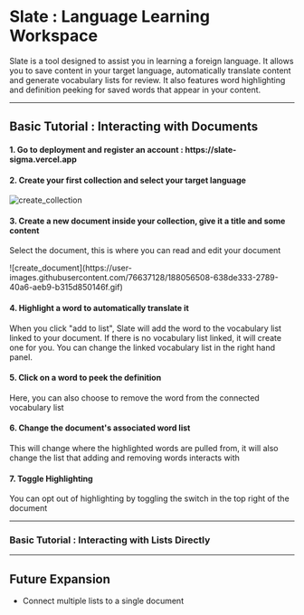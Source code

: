 <h1>Slate : Language Learning Workspace</h1>

<p>
Slate is a tool designed to assist you in learning a foreign language. It allows you to save content in your target language, automatically translate content and generate vocabulary lists for review. It also features word highlighting and definition peeking for saved words that appear in your content.
</p>

<hr/>

<h2>Basic Tutorial : Interacting with Documents</h2>

<h4>
1. Go to deployment and register an account : https://slate-sigma.vercel.app
</h4>
<h4>
2. Create your first collection and select your target language
</h4>

![create_collection](https://user-images.githubusercontent.com/76637128/188056592-48031757-5589-417d-a965-227c8e4d546a.gif)


<h4>
3. Create a new document inside your collection, give it a title and some content
</h4>

<p>Select the document, this is where you can read and edit your document</p>
![create_document](https://user-images.githubusercontent.com/76637128/188056508-638de333-2789-40a6-aeb9-b315d850146f.gif)
<h4>
4. Highlight a word to automatically translate it
</h4>

<p>When you click "add to list", Slate will add the word to the vocabulary list linked to your document. If there is no vocabulary list linked, it will create one for you. You can change the linked vocabulary list in the right hand panel.</p>

<h4>
5. Click on a word to peek the definition
</h4>
<p>
Here, you can also choose to remove the word from the connected vocabulary list
</p>

<h4>
6. Change the document's associated word list
</h4>
<p>This will change where the highlighted words are pulled from, it will also change the list that adding and removing words interacts with</p>

<h4>
7. Toggle Highlighting
</h4>
<p>You can opt out of highlighting by toggling the switch in the top right of the document</p>


<hr/>

<h3>Basic Tutorial : Interacting with Lists Directly</h3>



<hr/>
<h2>Future Expansion</h2>

* Connect multiple lists to a single document

